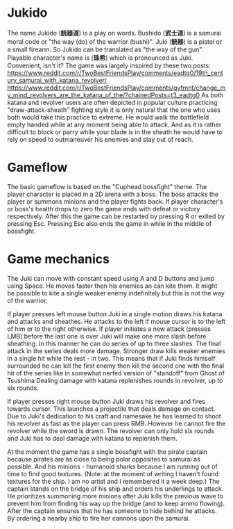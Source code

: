 ﻿# Jukido
The name Jukido (**銃器道**) is a play on words. Bushido (**武士道**) is a samurai moral code or "the way (do) of the warrior (bushi)". Juki (**銃器**) is a pistol or a small firearm. So Jukido can be translated as "the way of the gun".
Playable character's name is (**珠希**) which is pronounced as Juki. Convenient, isn't it?
The game was largely inspired by these two posts:
https://www.reddit.com/r/TwoBestFriendsPlay/comments/eadtg0/19th_century_samurai_with_katana_revolver/
https://www.reddit.com/r/TwoBestFriendsPlay/comments/qyfmnt/change_my_mind_revolvers_are_the_katana_of_the/?chainedPosts=t3_eadtg0
As both katana and revolver users are often depicted in popular culture practicing "draw-attack-sheath" fighting style it is only natural that the one who uses both would take this practice to extreme. He would walk the battlefield empty handed while at any moment being able to attack. And as it is rather difficult to block or parry while your blade is in the sheath he would have to rely on speed to outmaneuver his enemies and stay out of reach.

# Gameflow
The basic gameflow is based on the "Cuphead bossfight" theme. The player character is placed in a 2D arena with a boss. The boss attacks the player or summons minions and the player fights back. If player character's or boss's health drops to zero the game ends with defeat or victory respectively. After this the game can be restarted by pressing R or exited by pressing Esc. Pressing Esc also ends the game in while in the middle of bossfight.

# Game mechanics
The Juki can move with constant speed using A and D buttons and jump using Space. He moves faster then his enemies an can kite them. It might be possible to kite a single weaker enemy indefinitely but this is not the way of the warrior.

If player presses left mouse button Juki in a single motion draws his katana and attacks and sheathes. He attacks to the left if mouse cursor is to the left of him or to the right otherwise.
If player initiates a new attack (presses LMB) before the last one is over Juki will make one more slash before sheathing. In this manner he can do series of up to three slashes.
The final attack in the series deals more damage. Stronger draw kills weaker enemies in a single hit while the rest - in two. This means that if Juki finds himself surrounded he can kill the first enemy then kill the second one with the final hit of the series like in somewhat nerfed version of "standoff" from Ghost of Tsushima
Dealing damage with katana replenishes rounds in revolver, up to six rounds.

If player presses right mouse button Juki draws his revolver and fires towards cursor. This launches a projectile that deals damage on contact. Due to Juki's dedication to his craft and namesake he has learned to shoot his revolver as fast as the player can press RMB. However he cannot fire the revolver while the sword is drawn.
The revolver can only hold six rounds and Juki has to deal damage with katana to replenish them.

At the moment the game has a single bossfight with the pirate captain because pirates are as close to being polar opposites to samurai as possible. And his minions - humanoid sharks because I am running out of time to find good textures.
(Note: at the moment of writing I haven't found textures for the ship. I am no artist and I remembered it a week deep.)
The captain stands on the bridge of his ship and orders his underlings to attack. He prioritizes summoning more minions after Juki kills the previous wave to prevent him from finding his way up the bridge (and to keep ammo flowing).
After the captain ensures that he has someone to hide behind he attacks. By ordering a nearby ship to fire her cannons upon the samurai.
